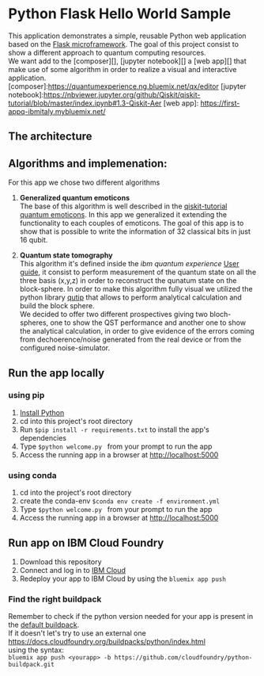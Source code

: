 # Python Flask Hello World Sample

This application demonstrates a simple, reusable Python web application based on the [Flask microframework](http://flask.pocoo.org/).
The goal of this project consist to show a different approach to quantum computing resources.<br/>
We want add to the  [composer][], [jupyter notebook][] a [web app][] that make use of some algorithm in order to realize a visual and interactive application.
[composer]:https://quantumexperience.ng.bluemix.net/qx/editor
[jupyter notebook]:https://nbviewer.jupyter.org/github/Qiskit/qiskit-tutorial/blob/master/index.ipynb#1.3-Qiskit-Aer
[web app]: https://first-appq-ibmitaly.mybluemix.net/

## The architecture 

## Algorithms and implemenation:
For this app we chose two different algorithms <br/>
1. **Generalized quantum emoticons**<br/>
   The base of this algorithm is well described in the [qiskit-tutorial quantum emoticons][]. In this app we generalized it extending the functionality to
   each couples of emoticons. The goal of this app is to show that is possible to write the information of 32 classical bits in just 16 qubit.
    
2. **Quantum state tomography**<br/>
   This algorithm it's defined inside the *ibm quantum experience* [User guide][], it consist to perform measurement of the quantum state on all the three basis (x,y,z)
   in order to reconstruct the qunatum state on the block-sphere. In order to make this algorithm fully visual we utilized the python library [qutip][] that allows 
   to perform analytical calculation and build the block sphere.<br/>
   We decided to offer two different prospectives giving two bloch-spheres, one to show the QST performance and another one to show the analytical calculation, in order to
   give evidence of the errors coming from dechoerence/noise generated from the real device or from the configured noise-simulator.

[qiskit-tutorial quantum emoticons]:https://github.com/Qiskit/qiskit-tutorials/blob/master/community/hello_world/quantum_emoticon.ipynb
[User guide]:https://quantumexperience.ng.bluemix.net/qx/tutorial?sectionId=full-user-guide&page=002-The_Weird_and_Wonderful_World_of_the_Qubit~2F005-The_Bloch_Sphere
[qutip]:http://qutip.org/
## Run the app locally

### using pip
1. [Install Python][]
1. cd into this project's root directory
1. Run `$pip install -r requirements.txt` to install the app's dependencies
2. Type `$python welcome.py ` from your prompt to run the app
1. Access the running app in a browser at <http://localhost:5000>

### using conda
1. cd into the project's root directory
2. create the conda-env `$conda env create -f environment.yml`
3. Type `$python welcome.py ` from your prompt to run the app
4. Access the running app in a browser at <http://localhost:5000>

[Install Python]: https://www.python.org/downloads/

## Run app on IBM Cloud Foundry

1. Download this repository
2. Connect and log in to [IBM Cloud][]
3. Redeploy your app to IBM Cloud by using the `bluemix app push `

### Find the right buildpack
Remember to check if the python version needed for your app is present in the
[default buildpack](https://console.bluemix.net/docs/runtimes/python/index.html#python_runtime). <br/>
If it doesn't let's try to use an external one <https://docs.cloudfoundry.org/buildpacks/python/index.html> <br/>
using the syntax:<br/>
 `bluemix app push <yourapp> -b https://github.com/cloudfoundry/python-buildpack.git`

[IBM Cloud]: https://www.ibm.com/cloud/